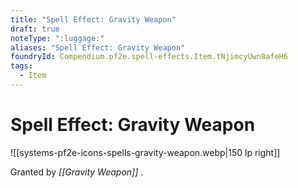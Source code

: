 ```yaml
---
title: "Spell Effect: Gravity Weapon"
draft: true
noteType: ":luggage:"
aliases: "Spell Effect: Gravity Weapon"
foundryId: Compendium.pf2e.spell-effects.Item.tNjimcyUwn8afeH6
tags:
  - Item
---
```


# Spell Effect: Gravity Weapon
![[systems-pf2e-icons-spells-gravity-weapon.webp|150 lp right]]

Granted by _[[Gravity Weapon]]_ .
